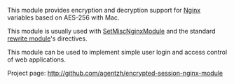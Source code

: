 <!---
    @title         Encrypted Session Nginx Module
    @creator       Yichun Zhang
    @created       2011-06-21 08:34 GMT
    @modifier      Yichun Zhang
    @modifier_link yichun-zhang
    @modified      2011-06-21 08:39 GMT
    @changes       3
--->

This module provides encryption and decryption support for [Nginx](nginx.html) variables based on AES-256 with Mac.

This module is usually used with [SetMiscNginxModule](set-misc-nginx-module.html) and the standard [rewrite module](http://wiki.nginx.org/NginxHttpRewriteModule)'s directives.

This module can be used to implement simple user login and access control of web applications.

Project page: http://github.com/agentzh/encrypted-session-nginx-module
